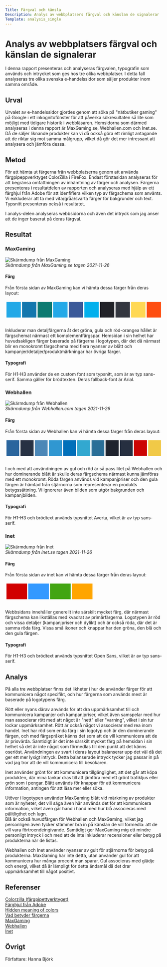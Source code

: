 ```yaml
---
Title: Färgval och känsla
Description: Analys av webbplatsers färgval och känslan de signalerar
Template: analysis_single
---
```


Analys av webbplatsers färgval och känslan de signalerar
=======================

I denna rapport presenteras och analyseras färgvalen, typografin som används och intrycket som ges hos tre olika webbplatser. I detta fall analyseras tre olika svenska e-handelssidor som säljer produkter inom samma område.

Urval
-----------------------

Urvalet av e-handelssidor gjordes genom att söka på "nätbutiker gaming" på Google i ett inkognitofönster för att påverka sökresultaten så lite som möjligt med tidigare historik i webbläsaren. Hemsidorna som därmed analyseras i denna rapport är MaxGaming.se, Webhallen.com och Inet.se. Då de säljer liknande produkter kan vi då också göra ett rimligt antagande att de riktar sig mot samma målgrupp, vilket då gör det mer intressant att analysera och jämföra dessa.

Metod
-----------------------

För att hämta ut färgerna från webbplatserna genom att använda färgpipeppverktyget ColorZilla i FireFox. Endast förstasidan analyseras för att begränsa omfattningen av inhämtning av färger och analysen. Färgerna presenteras i resultatdelen av rapporten och analyseras med hjälp av ett färghjul från Adobe för att idenfifiera vilken typ av färgschema som använts. Vi exkluderar att ta med vita/gråa/svarta färger för bakgrunder och text. Typsnitt presenteras också i resultatet.

I analys-delen analyseras webbsidorna och även det intryck som jag anser att de inger baserat på deras färgval.

Resultat
-----------------------

### MaxGaming

![Skärmdump från MaxGaming](%base_url%/image/analysis/1_maxgaming.jpg&w=600)  
_Skärmdump från MaxGaming.se tagen 2021-11-26_

#### Färg

Från första sidan av MaxGaming kan vi hämta dessa färger från deras layout: 

<table style="border-spacing: 4px; border-collapse: separate; padding-bottom: 0.75em">
    <tr>
        <td style="height: 50px; width: 50px; background-color: #23a9e7">
        <td style="height: 50px; width: 50px; background-color: #1277ae">
        <td style="height: 50px; width: 50px; background-color: #0c7a71">
        <td style="height: 50px; width: 50px; background-color: #24a9e8">
        <td style="height: 50px; width: 50px; background-color: #3a5999">
        <td style="height: 50px; width: 50px; background-color: #02B0ED">
        <td style="height: 50px; width: 50px; background-color: #212228">
        <td style="height: 50px; width: 50px; background-color: #33363f">
        <td style="height: 50px; width: 50px; background-color: #ffd853">
        <td style="height: 50px; width: 50px; background-color: #fe4d10">
    </tr>
</table>

Inkluderar man detaljfärgerna åt det gröna, gula och röd-orangea hållet är färgschemat närmast ett komplementfärgspar. Hemsidan i sin helhet har huvudsakligen färger baserade på färgerna i logotypen, där det då närmast blir en monokromt färgschema med flera nyanser av blått och kampanjer/detaljer/produktmärkningar har övriga färger.

#### Typografi

För H1-H3 använder de en custom font som typsnitt, som är av typ sans-serif. Samma gäller för brödtexten. Deras fallback-font är Arial.

### Webhallen

![Skärmdump från Webhallen](%base_url%/image/analysis/1_webhallen.jpg&w=600)  
_Skärmdump från Webhallen.com tagen 2021-11-26_

#### Färg

Från första sidan av Webhallen kan vi hämta dessa färger från deras layout: 

<table style="border-spacing: 4px; border-collapse: separate; padding-bottom: 0.75em">
    <tr>
        <td style="height: 50px; width: 50px; background-color: #2a659d">
        <td style="height: 50px; width: 50px; background-color: #273143">
        <td style="height: 50px; width: 50px; background-color: #4b87b7">
        <td style="height: 50px; width: 50px; background-color: #3097d1">
        <td style="height: 50px; width: 50px; background-color: #0070ba">
        <td style="height: 50px; width: 50px; background-color: #32a8d0">
        <td style="height: 50px; width: 50px; background-color: #296e97">
        <td style="height: 50px; width: 50px; background-color: #1e222d">
        <td style="height: 50px; width: 50px; background-color: #262f40">
        <td style="height: 50px; width: 50px; background-color: #cc0403">
        <td style="height: 50px; width: 50px; background-color: #f1c947">
    </tr>
</table>

I och med att användningen av gul och röd är så pass litet på Webhallen och hur dominerande blått är skulle deras färgschema närmast kunna jämföras med ett monokromt. Röda färgen används vid kampanjpriser och den gula färgen är hämtad från stjärnorna som representerar en produkts betygssättning. Vi ignorerar även bilden som utgör bakgrunden och kampanjbilden.

#### Typografi

För H1-H3 och brödtext används typsnittet Averta, vilket är av typ sans-serif.

### Inet

![Skärmdump från Inet](%base_url%/image/analysis/1_inet.jpg&w=600)  
_Skärmdump från Inet.se tagen 2021-11-26_

#### Färg

Från första sidan av inet kan vi hämta dessa färger från deras layout: 

<table style="border-spacing: 4px; border-collapse: separate; padding-bottom: 0.75em">
    <tr>
        <td style="height: 50px; width: 50px; background-color: #d10000">
        <td style="height: 50px; width: 50px; background-color: #3399ff">
        <td style="height: 50px; width: 50px; background-color: #42a512">
        <td style="height: 50px; width: 50px; background-color: #ffa500">
    </tr>
</table>

Webbsidans innehåller generellt inte särskilt mycket färg, där närmast färgschema kan likställas med kvadrat av primärfärgerna. Logotypen är röd och vissa detaljer (kampanjpriser och dylikt) och är också röda, där det är samma röda färg. Vissa små ikoner och knappar har den gröna, den blå och den gula färgen.

#### Typografi

För H1-H3 och brödtext används typsnittet Open Sans, vilket är av typ sans-serif.

Analys
-----------------------

På alla tre webbplatser finns det likheter i hur de använder färger för att kommunicera något specifikt, och hur färgerna som används mest är baserade på logotypens färg.

Rött eller nyans därav används för att dra uppmärksamhet till och kommunicera kampanjer och kampanjpriser, vilket även samspelar med hur man associerar rött med att något är "hett" eller "varning", vilket i sin tur lockar uppmärksamhet. Rött är också något vi associerar med rea inom handel. Inet har röd som enda färg i sin logotyp och är den dominerande färgen, och med färgspråket känns det som att de vill kommunicera att de är prisvärda. Samtidigt är det inte särskilt mycket färg på hemsidan i sin helhet så det är inte något som förmedlas till den punkt att det känns oseriöst. Användningen av svart i deras layout balanserar upp det väl då det ger ett mer lyxigt intryck. Detta balanserade intryck tycker jag passar in på vad jag tror att de vill kommunicera till besökaren.

Inet använder grönt för att kommunicera tillgänglighet, att det går att köpa produkten, där mina tankar dras till att jämföra med ett grönt trafikljus eller grön som i pengar. Blått används för knappar för att kommunicera information, antingen för att läsa mer eller söka.

Utöver i logotypen använder MaxGaming blått vid märkning av produkter som är nyheter, det vill säga även här används det för att kommunicera information, vilket även går hand i hand med hur blå associeras med pålitligthet och lugn.  
Blå är också huvudfärgen för Webhallen och MaxGaming, vilket jag personligen även tycker stämmer bra in på känslan de vill förmedla: att de vill vara förtroendeingivande. Samtidigt ger MaxGaming mig ett mindre personligt intryck i och med att de inte inkluderar recensioner eller betyg på produkterna när de listas. 

Webhallen och Inet använder nyanser av gult för stjärnorna för betyg på produkterna. MaxGaming har inte detta, utan använder gul för att kommunicera hur många procent man sparar. Gul associeras med glädje och energi, vilket då är lämpligt för detta ändamål då det drar uppmärksamhet till något positivt.

Referenser
-----------------------

[Colorzilla (färgpipettverktyget)](https://www.colorzilla.com/firefox/)  
[Färghjul från Adobe](https://color.adobe.com/sv/create/color-wheel)  
[Hidden meaning of colors](http://www.webdesignref.com/chapters/13/ch13-17.htm)  
[Vad betyder färgerna](https://www.arkitektkopia.se/akademi/vad-betyder-fargerna/)  
[MaxGaming](https://www.maxgaming.se/)  
[Webhallen](https://www.webhallen.com/se/)  
[Inet](https://www.inet.se/)  

Övrigt
-----------------------

Författare: Hanna Björk
